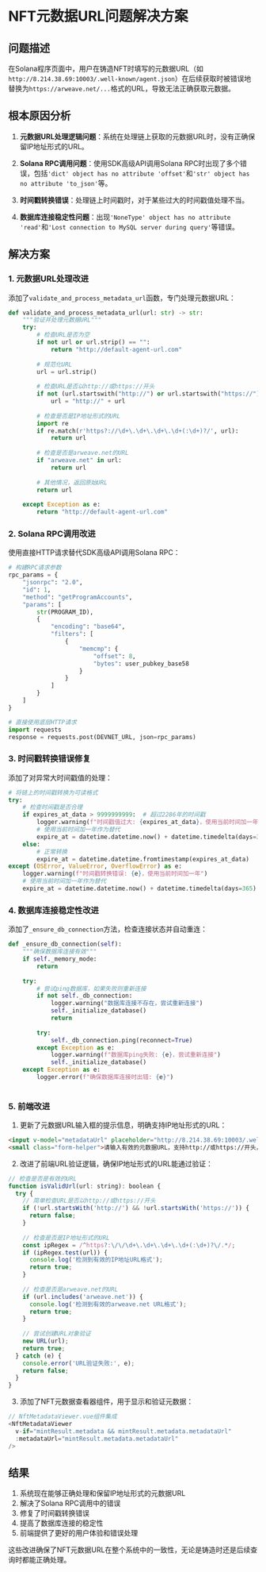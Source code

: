 # NFT元数据URL问题解决方案

## 问题描述

在Solana程序页面中，用户在铸造NFT时填写的元数据URL（如`http://8.214.38.69:10003/.well-known/agent.json`）在后续获取时被错误地替换为`https://arweave.net/...`格式的URL，导致无法正确获取元数据。

## 根本原因分析

1. **元数据URL处理逻辑问题**：系统在处理链上获取的元数据URL时，没有正确保留IP地址形式的URL。

2. **Solana RPC调用问题**：使用SDK高级API调用Solana RPC时出现了多个错误，包括`'dict' object has no attribute 'offset'`和`'str' object has no attribute 'to_json'`等。

3. **时间戳转换错误**：处理链上时间戳时，对于某些过大的时间戳值处理不当。

4. **数据库连接稳定性问题**：出现`'NoneType' object has no attribute 'read'`和`'Lost connection to MySQL server during query'`等错误。

## 解决方案

### 1. 元数据URL处理改进

添加了`validate_and_process_metadata_url`函数，专门处理元数据URL：

```python
def validate_and_process_metadata_url(url: str) -> str:
    """验证并处理元数据URL"""
    try:
        # 检查URL是否为空
        if not url or url.strip() == "":
            return "http://default-agent-url.com"
        
        # 规范化URL
        url = url.strip()
        
        # 检查URL是否以http://或https://开头
        if not (url.startswith("http://") or url.startswith("https://")):
            url = "http://" + url
        
        # 检查是否是IP地址形式的URL
        import re
        if re.match(r'https?://\d+\.\d+\.\d+\.\d+(:\d+)?/', url):
            return url
            
        # 检查是否是arweave.net的URL
        if "arweave.net" in url:
            return url
            
        # 其他情况，返回原始URL
        return url
        
    except Exception as e:
        return "http://default-agent-url.com"
```

### 2. Solana RPC调用改进

使用直接HTTP请求替代SDK高级API调用Solana RPC：

```python
# 构建RPC请求参数
rpc_params = {
    "jsonrpc": "2.0",
    "id": 1,
    "method": "getProgramAccounts",
    "params": [
        str(PROGRAM_ID),
        {
            "encoding": "base64",
            "filters": [
                {
                    "memcmp": {
                        "offset": 8,
                        "bytes": user_pubkey_base58
                    }
                }
            ]
        }
    ]
}

# 直接使用底层HTTP请求
import requests
response = requests.post(DEVNET_URL, json=rpc_params)
```

### 3. 时间戳转换错误修复

添加了对异常大时间戳值的处理：

```python
# 将链上的时间戳转换为可读格式
try:
    # 检查时间戳是否合理
    if expires_at_data > 9999999999:  # 超过2286年的时间戳
        logger.warning(f"时间戳值过大: {expires_at_data}，使用当前时间加一年")
        # 使用当前时间加一年作为替代
        expire_at = datetime.datetime.now() + datetime.timedelta(days=365)
    else:
        # 正常转换
        expire_at = datetime.datetime.fromtimestamp(expires_at_data)
except (OSError, ValueError, OverflowError) as e:
    logger.warning(f"时间戳转换错误: {e}，使用当前时间加一年")
    # 使用当前时间加一年作为替代
    expire_at = datetime.datetime.now() + datetime.timedelta(days=365)
```

### 4. 数据库连接稳定性改进

添加了`_ensure_db_connection`方法，检查连接状态并自动重连：

```python
def _ensure_db_connection(self):
    """确保数据库连接有效"""
    if self._memory_mode:
        return
        
    try:
        # 尝试ping数据库，如果失败则重新连接
        if not self._db_connection:
            logger.warning("数据库连接不存在，尝试重新连接")
            self._initialize_database()
            return
            
        try:
            self._db_connection.ping(reconnect=True)
        except Exception as e:
            logger.warning(f"数据库ping失败: {e}，尝试重新连接")
            self._initialize_database()
    except Exception as e:
        logger.error(f"确保数据库连接时出错: {e}")
        
```

### 5. 前端改进

1. 更新了元数据URL输入框的提示信息，明确支持IP地址形式的URL：

```html
<input v-model="metadataUrl" placeholder="http://8.214.38.69:10003/.well-known/agent.json" />
<small class="form-helper">请输入有效的元数据URL，支持http://或https://开头，支持IP地址形式(如http://8.214.38.69:10003/.well-known/agent.json)或arweave.net链接</small>
```

2. 改进了前端URL验证逻辑，确保IP地址形式的URL能通过验证：

```javascript
// 检查是否是有效的URL
function isValidUrl(url: string): boolean {
  try {
    // 简单检查URL是否以http://或https://开头
    if (!url.startsWith('http://') && !url.startsWith('https://')) {
      return false;
    }
    
    // 检查是否是IP地址形式的URL
    const ipRegex = /^https?:\/\/\d+\.\d+\.\d+\.\d+(:\d+)?\/.*/;
    if (ipRegex.test(url)) {
      console.log('检测到有效的IP地址URL格式');
      return true;
    }
    
    // 检查是否是arweave.net的URL
    if (url.includes('arweave.net')) {
      console.log('检测到有效的arweave.net URL格式');
      return true;
    }
    
    // 尝试创建URL对象验证
    new URL(url);
    return true;
  } catch (e) {
    console.error('URL验证失败:', e);
    return false;
  }
}
```

3. 添加了NFT元数据查看器组件，用于显示和验证元数据：

```javascript
// NftMetadataViewer.vue组件集成
<NftMetadataViewer 
  v-if="mintResult.metadata && mintResult.metadata.metadataUrl" 
  :metadataUrl="mintResult.metadata.metadataUrl" 
/>
```

## 结果

1. 系统现在能够正确处理和保留IP地址形式的元数据URL
2. 解决了Solana RPC调用中的错误
3. 修复了时间戳转换错误
4. 提高了数据库连接的稳定性
5. 前端提供了更好的用户体验和错误处理

这些改进确保了NFT元数据URL在整个系统中的一致性，无论是铸造时还是后续查询时都能正确处理。 